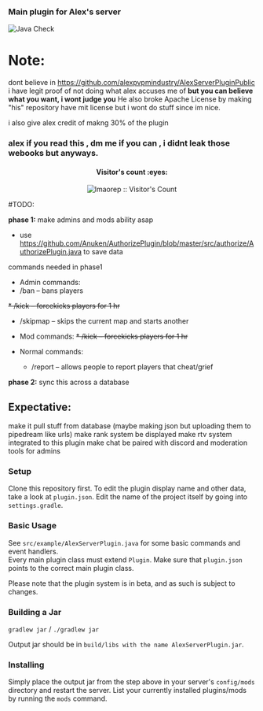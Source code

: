 ﻿### Main plugin for Alex's server

![Java Check](https://github.com/Volas171/AlexServerPlugin/workflows/Java%20Check/badge.svg)

# Note: 
dont believe in https://github.com/alexpvpmindustry/AlexServerPluginPublic i have legit proof of not doing what alex accuses me of **but you can believe what you want, i wont judge you**
He also broke Apache License by making "his" repository have mit license but i wont do stuff since im nice.

i also give alex credit of makng 30% of the plugin
### alex if you read this , dm me if you can , i didnt leak those webooks but anyways.
</div>

<h4 align="center">Visitor's count :eyes:</h4>
<p align="center"><img src="https://profile-counter.glitch.me/%7Blmaorep%7D/count.svg" alt="lmaorep :: Visitor's Count" /></p>

</div>

#TODO:

**phase 1:** make admins and mods ability asap
* use https://github.com/Anuken/AuthorizePlugin/blob/master/src/authorize/AuthorizePlugin.java to save data

commands needed in phase1
* Admin commands:
* /ban – bans players

~~* /kick – forcekicks players for 1 hr~~
* /skipmap – skips the current map and starts another

* Mod commands:
   ~~* /kick – forcekicks players for 1 hr~~
* Normal commands:
    * /report – allows people to report players that cheat/grief
    
**phase 2:** sync this across a database


## Expectative:
make it pull stuff from database (maybe making json but uploading them to pipedream like urls)
make rank system be displayed
make rtv system integrated to this plugin
make chat be paired with discord and moderation tools for admins

### Setup


Clone this repository first.
To edit the plugin display name and other data, take a look at `plugin.json`.
Edit the name of the project itself by going into `settings.gradle`.

### Basic Usage

See `src/example/AlexServerPlugin.java` for some basic commands and event handlers.  
Every main plugin class must extend `Plugin`. Make sure that `plugin.json` points to the correct main plugin class.

Please note that the plugin system is in beta, and as such is subject to changes.

### Building a Jar

`gradlew jar` / `./gradlew jar`

Output jar should be in `build/libs with the name AlexServerPlugin.jar`.


### Installing

Simply place the output jar from the step above in your server's `config/mods` directory and restart the server.
List your currently installed plugins/mods by running the `mods` command.
